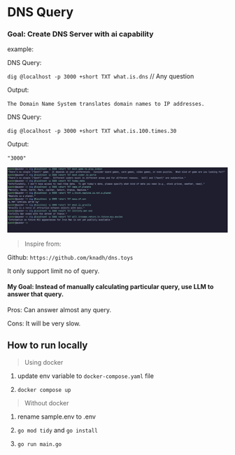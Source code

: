 # DNS Query

### Goal: Create DNS Server with ai capability

example: 

DNS Query: 

`dig @localhost -p 3000 +short TXT what.is.dns` // Any question

Output: 

`The Domain Name System translates domain names to IP addresses.`

DNS Query:

`dig @localhost -p 3000 +short TXT what.is.100.times.30`

Output:

`"3000"`

![example](./public/image.png)

> Inspire from:

Github: `https://github.com/knadh/dns.toys` 

It only support limit no of query.



#### My Goal: Instead of manually calculating particular query, use LLM to answer that query.

Pros: Can answer almost any query.

Cons: It will be very slow.

## How to run locally

> Using docker

1. update env variable to `docker-compose.yaml` file

2. `docker compose up`

> Without docker

1. rename sample.env to .env

2. `go mod tidy` and `go install`

3. `go run main.go`